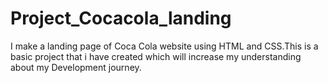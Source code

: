 # Project_Cocacola_landing
I make a landing page of Coca Cola website using HTML and CSS.This is a basic project that i have created which will increase my understanding about my Development journey.
